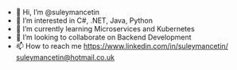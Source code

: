 - 👋 Hi, I’m @suleymancetin
- 👀 I’m interested in C#, .NET, Java, Python
- 🌱 I’m currently learning Microservices and Kubernetes
- 💞️ I’m looking to collaborate on Backend Development
- 📫 How to reach me 
https://www.linkedin.com/in/suleymancetin/
suleymancetin@hotmail.co.uk
